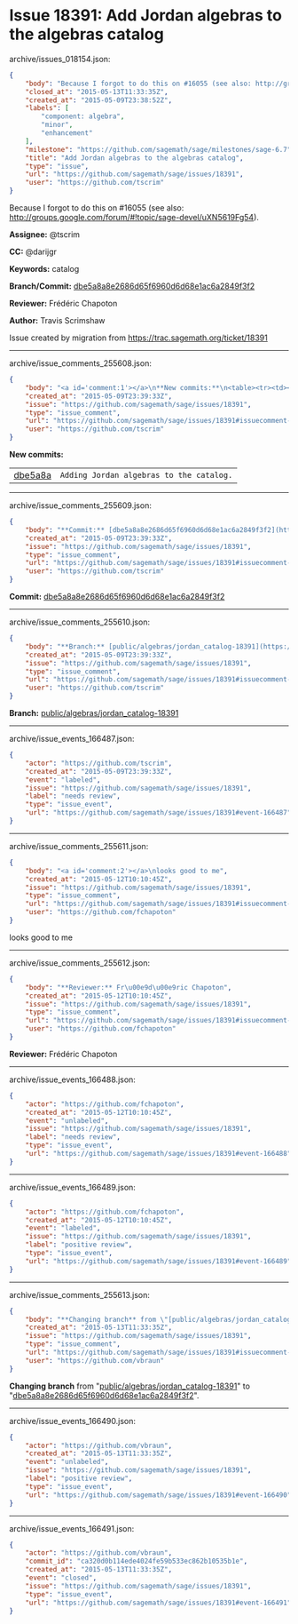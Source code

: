 # Issue 18391: Add Jordan algebras to the algebras catalog

archive/issues_018154.json:
```json
{
    "body": "Because I forgot to do this on #16055 (see also: http://groups.google.com/forum/#!topic/sage-devel/uXN5619Fg54).\n\n**Assignee:** @tscrim\n\n**CC:**  @darijgr\n\n**Keywords:** catalog\n\n**Branch/Commit:** [dbe5a8a8e2686d65f6960d6d68e1ac6a2849f3f2](https://github.com/sagemath/sagetrac-mirror/commit/dbe5a8a8e2686d65f6960d6d68e1ac6a2849f3f2)\n\n**Reviewer:** Fr\u00e9d\u00e9ric Chapoton\n\n**Author:** Travis Scrimshaw\n\nIssue created by migration from https://trac.sagemath.org/ticket/18391\n\n",
    "closed_at": "2015-05-13T11:33:35Z",
    "created_at": "2015-05-09T23:38:52Z",
    "labels": [
        "component: algebra",
        "minor",
        "enhancement"
    ],
    "milestone": "https://github.com/sagemath/sage/milestones/sage-6.7",
    "title": "Add Jordan algebras to the algebras catalog",
    "type": "issue",
    "url": "https://github.com/sagemath/sage/issues/18391",
    "user": "https://github.com/tscrim"
}
```
Because I forgot to do this on #16055 (see also: http://groups.google.com/forum/#!topic/sage-devel/uXN5619Fg54).

**Assignee:** @tscrim

**CC:**  @darijgr

**Keywords:** catalog

**Branch/Commit:** [dbe5a8a8e2686d65f6960d6d68e1ac6a2849f3f2](https://github.com/sagemath/sagetrac-mirror/commit/dbe5a8a8e2686d65f6960d6d68e1ac6a2849f3f2)

**Reviewer:** Frédéric Chapoton

**Author:** Travis Scrimshaw

Issue created by migration from https://trac.sagemath.org/ticket/18391





---

archive/issue_comments_255608.json:
```json
{
    "body": "<a id='comment:1'></a>\n**New commits:**\n<table><tr><td><a href=\"https://github.com/sagemath/sagetrac-mirror/commit/dbe5a8a8e2686d65f6960d6d68e1ac6a2849f3f2\">dbe5a8a</a></td><td><code>Adding Jordan algebras to the catalog.</code></td></tr></table>\n",
    "created_at": "2015-05-09T23:39:33Z",
    "issue": "https://github.com/sagemath/sage/issues/18391",
    "type": "issue_comment",
    "url": "https://github.com/sagemath/sage/issues/18391#issuecomment-255608",
    "user": "https://github.com/tscrim"
}
```

<a id='comment:1'></a>
**New commits:**
<table><tr><td><a href="https://github.com/sagemath/sagetrac-mirror/commit/dbe5a8a8e2686d65f6960d6d68e1ac6a2849f3f2">dbe5a8a</a></td><td><code>Adding Jordan algebras to the catalog.</code></td></tr></table>




---

archive/issue_comments_255609.json:
```json
{
    "body": "**Commit:** [dbe5a8a8e2686d65f6960d6d68e1ac6a2849f3f2](https://github.com/sagemath/sagetrac-mirror/commit/dbe5a8a8e2686d65f6960d6d68e1ac6a2849f3f2)",
    "created_at": "2015-05-09T23:39:33Z",
    "issue": "https://github.com/sagemath/sage/issues/18391",
    "type": "issue_comment",
    "url": "https://github.com/sagemath/sage/issues/18391#issuecomment-255609",
    "user": "https://github.com/tscrim"
}
```

**Commit:** [dbe5a8a8e2686d65f6960d6d68e1ac6a2849f3f2](https://github.com/sagemath/sagetrac-mirror/commit/dbe5a8a8e2686d65f6960d6d68e1ac6a2849f3f2)



---

archive/issue_comments_255610.json:
```json
{
    "body": "**Branch:** [public/algebras/jordan_catalog-18391](https://github.com/sagemath/sagetrac-mirror/tree/public/algebras/jordan_catalog-18391)",
    "created_at": "2015-05-09T23:39:33Z",
    "issue": "https://github.com/sagemath/sage/issues/18391",
    "type": "issue_comment",
    "url": "https://github.com/sagemath/sage/issues/18391#issuecomment-255610",
    "user": "https://github.com/tscrim"
}
```

**Branch:** [public/algebras/jordan_catalog-18391](https://github.com/sagemath/sagetrac-mirror/tree/public/algebras/jordan_catalog-18391)



---

archive/issue_events_166487.json:
```json
{
    "actor": "https://github.com/tscrim",
    "created_at": "2015-05-09T23:39:33Z",
    "event": "labeled",
    "issue": "https://github.com/sagemath/sage/issues/18391",
    "label": "needs review",
    "type": "issue_event",
    "url": "https://github.com/sagemath/sage/issues/18391#event-166487"
}
```



---

archive/issue_comments_255611.json:
```json
{
    "body": "<a id='comment:2'></a>\nlooks good to me",
    "created_at": "2015-05-12T10:10:45Z",
    "issue": "https://github.com/sagemath/sage/issues/18391",
    "type": "issue_comment",
    "url": "https://github.com/sagemath/sage/issues/18391#issuecomment-255611",
    "user": "https://github.com/fchapoton"
}
```

<a id='comment:2'></a>
looks good to me



---

archive/issue_comments_255612.json:
```json
{
    "body": "**Reviewer:** Fr\u00e9d\u00e9ric Chapoton",
    "created_at": "2015-05-12T10:10:45Z",
    "issue": "https://github.com/sagemath/sage/issues/18391",
    "type": "issue_comment",
    "url": "https://github.com/sagemath/sage/issues/18391#issuecomment-255612",
    "user": "https://github.com/fchapoton"
}
```

**Reviewer:** Frédéric Chapoton



---

archive/issue_events_166488.json:
```json
{
    "actor": "https://github.com/fchapoton",
    "created_at": "2015-05-12T10:10:45Z",
    "event": "unlabeled",
    "issue": "https://github.com/sagemath/sage/issues/18391",
    "label": "needs review",
    "type": "issue_event",
    "url": "https://github.com/sagemath/sage/issues/18391#event-166488"
}
```



---

archive/issue_events_166489.json:
```json
{
    "actor": "https://github.com/fchapoton",
    "created_at": "2015-05-12T10:10:45Z",
    "event": "labeled",
    "issue": "https://github.com/sagemath/sage/issues/18391",
    "label": "positive review",
    "type": "issue_event",
    "url": "https://github.com/sagemath/sage/issues/18391#event-166489"
}
```



---

archive/issue_comments_255613.json:
```json
{
    "body": "**Changing branch** from \"[public/algebras/jordan_catalog-18391](https://github.com/sagemath/sagetrac-mirror/tree/public/algebras/jordan_catalog-18391)\" to \"[dbe5a8a8e2686d65f6960d6d68e1ac6a2849f3f2](https://github.com/sagemath/sagetrac-mirror/commit/dbe5a8a8e2686d65f6960d6d68e1ac6a2849f3f2)\".",
    "created_at": "2015-05-13T11:33:35Z",
    "issue": "https://github.com/sagemath/sage/issues/18391",
    "type": "issue_comment",
    "url": "https://github.com/sagemath/sage/issues/18391#issuecomment-255613",
    "user": "https://github.com/vbraun"
}
```

**Changing branch** from "[public/algebras/jordan_catalog-18391](https://github.com/sagemath/sagetrac-mirror/tree/public/algebras/jordan_catalog-18391)" to "[dbe5a8a8e2686d65f6960d6d68e1ac6a2849f3f2](https://github.com/sagemath/sagetrac-mirror/commit/dbe5a8a8e2686d65f6960d6d68e1ac6a2849f3f2)".



---

archive/issue_events_166490.json:
```json
{
    "actor": "https://github.com/vbraun",
    "created_at": "2015-05-13T11:33:35Z",
    "event": "unlabeled",
    "issue": "https://github.com/sagemath/sage/issues/18391",
    "label": "positive review",
    "type": "issue_event",
    "url": "https://github.com/sagemath/sage/issues/18391#event-166490"
}
```



---

archive/issue_events_166491.json:
```json
{
    "actor": "https://github.com/vbraun",
    "commit_id": "ca320d0b114ede4024fe59b533ec862b10535b1e",
    "created_at": "2015-05-13T11:33:35Z",
    "event": "closed",
    "issue": "https://github.com/sagemath/sage/issues/18391",
    "type": "issue_event",
    "url": "https://github.com/sagemath/sage/issues/18391#event-166491"
}
```
